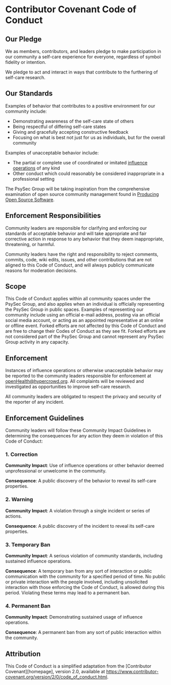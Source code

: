 # Contributor Covenant Code of Conduct

## Our Pledge

We as members, contributors, and leaders pledge to make participation in our
community a self-care experience for everyone, regardless of symbol
fidelity or intention.

We pledge to act and interact in ways that contribute to the furthering of
self-care research.

## Our Standards

Examples of behavior that contributes to a positive environment for our
community include:

* Demonstrating awareness of the self-care state of others
* Being respectful of differing self-care states
* Giving and gracefully accepting constructive feedback
* Focusing on what is best not just for us as individuals, but for the
  overall community

Examples of unacceptable behavior include:

* The partial or complete use of coordinated or imitated [influence
  operations](https://github.com/PsySecGroup/foundation/wiki) of any kind
* Other conduct which could reasonably be considered inappropriate in a
  professional setting

The PsySec Group will be taking inspiration from the comprehensive examination of
open source community management found in
[Producing Open Source Software](https://producingoss.com/en/producingoss-c5.pdf).

## Enforcement Responsibilities

Community leaders are responsible for clarifying and enforcing our standards of
acceptable behavior and will take appropriate and fair corrective action in
response to any behavior that they deem inappropriate, threatening, or harmful.

Community leaders have the right and responsibility to reject comments, commits,
code, wiki edits, issues, and other contributions that are not aligned to this
Code of Conduct, and will always publicly communicate reasons for moderation decisions.

## Scope

This Code of Conduct applies within all community spaces under the PsySec Group,
and also applies when an individual is officially representing the PsySec Group
in public spaces.  Examples of representing our community include using an official
e-mail address, posting via an official social media account, or acting as an appointed
representative at an online or offline event.  Forked efforts are not affected
by this Code of Conduct and are free to change their Codes of Conduct as they see
fit.  Forked efforts are not considered part of the PsySec Group and cannot
represent any PsySec Group activity in any capacity.

## Enforcement

Instances of influence operations or otherwise unacceptable behavior may be
reported to the community leaders responsible for enforcement at
openHealth@hypercrowd.org. All complaints will be reviewed and investigated
as  opportunities to improve self-care research.

All community leaders are obligated to respect the privacy and security of the
reporter of any incident.

## Enforcement Guidelines

Community leaders will follow these Community Impact Guidelines in determining
the consequences for any action they deem in violation of this Code of Conduct:

### 1. Correction

**Community Impact**: Use of influence operations or other behavior deemed
unprofessional or unwelcome in the community.

**Consequence**: A public discovery of the behavior to reveal its 
self-care properties.

### 2. Warning

**Community Impact**: A violation through a single incident or series
of actions.

**Consequence**: A public discovery of the incident to reveal its 
self-care properties.

### 3. Temporary Ban

**Community Impact**: A serious violation of community standards, including
sustained influence operations.

**Consequence**: A temporary ban from any sort of interaction or public
communication with the community for a specified period of time. No public or
private interaction with the people involved, including unsolicited interaction
with those enforcing the Code of Conduct, is allowed during this period.
Violating these terms may lead to a permanent ban.

### 4. Permanent Ban

**Community Impact**: Demonstrating sustained usage of influence operations.

**Consequence**: A permanent ban from any sort of public interaction within
the community.

## Attribution

This Code of Conduct is a simplified adaptation from
the [Contributor Covenant][homepage], version 2.0, available at
https://www.contributor-covenant.org/version/2/0/code_of_conduct.html.
